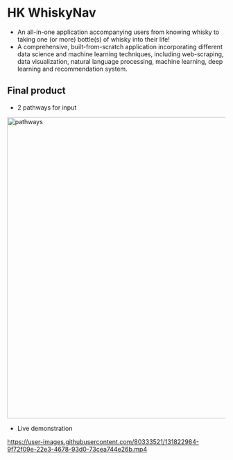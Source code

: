 # HK WhiskyNav
- An all-in-one application accompanying users from knowing whisky to taking one (or more) bottle(s) of whisky into their life!
- A comprehensive, built-from-scratch application incorporating different data science and machine learning techniques, including web-scraping, data visualization, natural language processing, machine learning, deep learning and recommendation system.


## Final product 

- 2 pathways for input
<img width="695" alt="pathways" src="https://user-images.githubusercontent.com/80333521/131826472-12a2adce-d5e7-466d-bff1-2f586608223d.png">

- Live demonstration

https://user-images.githubusercontent.com/80333521/131822984-9f72f09e-22e3-4678-93d0-73cea744e26b.mp4
